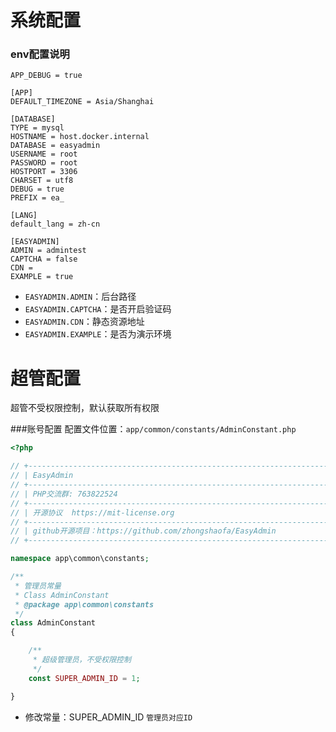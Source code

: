 # 系统配置

### env配置说明

   ``` dotenv
   APP_DEBUG = true
   
   [APP]
   DEFAULT_TIMEZONE = Asia/Shanghai
   
   [DATABASE]
   TYPE = mysql
   HOSTNAME = host.docker.internal
   DATABASE = easyadmin
   USERNAME = root
   PASSWORD = root
   HOSTPORT = 3306
   CHARSET = utf8
   DEBUG = true
   PREFIX = ea_
   
   [LANG]
   default_lang = zh-cn
   
   [EASYADMIN]
   ADMIN = admintest
   CAPTCHA = false
   CDN =
   EXAMPLE = true
   ```
   * `EASYADMIN.ADMIN`：后台路径
   * `EASYADMIN.CAPTCHA`：是否开启验证码
   * `EASYADMIN.CDN`：静态资源地址
   * `EASYADMIN.EXAMPLE`：是否为演示环境
   
# 超管配置
超管不受权限控制，默认获取所有权限

###账号配置
配置文件位置：`app/common/constants/AdminConstant.php`

```php
<?php

// +----------------------------------------------------------------------
// | EasyAdmin
// +----------------------------------------------------------------------
// | PHP交流群: 763822524
// +----------------------------------------------------------------------
// | 开源协议  https://mit-license.org 
// +----------------------------------------------------------------------
// | github开源项目：https://github.com/zhongshaofa/EasyAdmin
// +----------------------------------------------------------------------

namespace app\common\constants;

/**
 * 管理员常量
 * Class AdminConstant
 * @package app\common\constants
 */
class AdminConstant
{

    /**
     * 超级管理员，不受权限控制
     */
    const SUPER_ADMIN_ID = 1;

}
```

* 修改常量：SUPER_ADMIN_ID `管理员对应ID`
